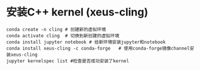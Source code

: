 <!-- C++Primer Plus读书笔记 -->

# 安装C++ kernel (xeus-cling)

```shell
conda create -n cling # 创建新的虚拟环境
conda activate cling  # 切换到新创建的虚拟环境
conda install jupyter notebook # 给新环境安装jupyter和notebook
conda install xeus-cling -c conda-forge   # 使用conda-forge镜像channel安装xeus-cling
jupyter kernelspec list #检查是否成功安装了kernel
```